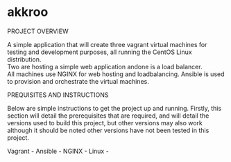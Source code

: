 # akkroo

PROJECT OVERVIEW

A simple application that will create three vagrant virtual machines for
testing and development purposes, all running the CentOS Linux distribution.  
Two are hosting a simple web application andone is a load balancer.  
All machines use NGINX for web hosting and loadbalancing.  Ansible is used to
provision and orchestrate the virtual machines.

PREQUISITES AND INSTRUCTIONS

Below are simple instructions to get the project up and running.  Firstly, this
section will detail the prerequisites that are required, and will detail the
versions used to build this project, but other versions may also work although
it should be noted other versions have not been tested in this project.

Vagrant -
Ansible -
NGINX -
Linux - 
